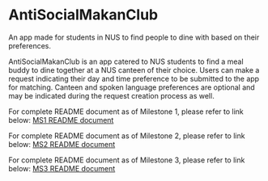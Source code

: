 # AntiSocialMakanClub
An app made for students in NUS to find people to dine with based on their preferences.

AntiSocialMakanClub is an app catered to NUS students to find a meal buddy to dine together at a NUS canteen of their choice. Users can make a request indicating their day and time preference to be submitted to the app for matching. Canteen and spoken language preferences are optional and may be indicated during the request creation process as well.

For complete README document as of Milestone 1, please refer to link below:
[MS1 README document](https://drive.google.com/file/d/1K8npInmoW6zPKej_b42-NhSgB4iRavFP/view?usp=sharing)

For complete README document as of Milestone 2, please refer to link below:
[MS2 README document](https://drive.google.com/file/d/1yoYxu5G-OpVmpRn2sZUkSXWAhuTnP3wZ/view?usp=sharing)

For complete README document as of Milestone 3, please refer to link below: 
[MS3 README document](https://docs.google.com/document/d/1KFhHMX6qU5HZKdWXGAI-RDCtxHqk6fRJvjg4VX2s3WM/edit?usp=sharing)
